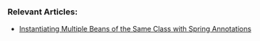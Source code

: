 
### Relevant Articles:
- [Instantiating Multiple Beans of the Same Class with Spring Annotations](https://www.baeldung.com/spring-same-class-multiple-beans)

